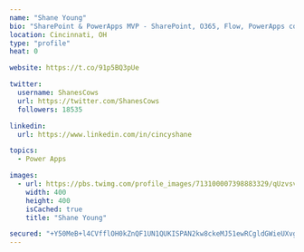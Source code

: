 ```yaml
---
name: "Shane Young"
bio: "SharePoint & PowerApps MVP - SharePoint, O365, Flow, PowerApps consulting? @PowerApps911 | Pure Snark? You found it."
location: Cincinnati, OH
type: "profile"
heat: 0

website: https://t.co/91p5BQ3pUe

twitter:
  username: ShanesCows
  url: https://twitter.com/ShanesCows
  followers: 18535

linkedin:
  url: https://www.linkedin.com/in/cincyshane

topics:
  - Power Apps

images:
  - url: https://pbs.twimg.com/profile_images/713100007398883329/qUzvsvQ3_400x400.jpg
    width: 400
    height: 400
    isCached: true
    title: "Shane Young"

secured: "+Y50MeB+l4CVfflOH0kZnQF1UN1QUKISPAN2kw8ckeMJ51ewRCgldGWieUXvgW0I9VjFJXWVvOIPtEbddvK4yPzWe49miztW4TQOk3q/zRvaO8SB2wI5TZPO4wylSEaIhv1bfFA9wnFXtyNm3cdDQztR12DIj3h1OAsVnv4e33VRLo3ns6N0YK6QvsXdRKD/ssYiPmnqNSpPvg/reQl+Q7RxrlVw9uAS4TET8l/nwLpDlkHsRZhWJnlRZsuZYlMoQ3sL2bES+STOVuGcGjH7160TfG4G3K2Tq3F/B/Ov9XxJtt1kYparh6SPvyG1wCnJp00yEjVTiGPhsqioR2mM5cwE//OSQ6iPrmu36KjUOFe2CrxUYuRmyIDFotBPJA1oenVMmuHYu8oJFu3/3Dxo6XN6k77PNdbRiv/8x9js45E=;xSDFhslAtKp+emNMV9beLQ=="
---
```


